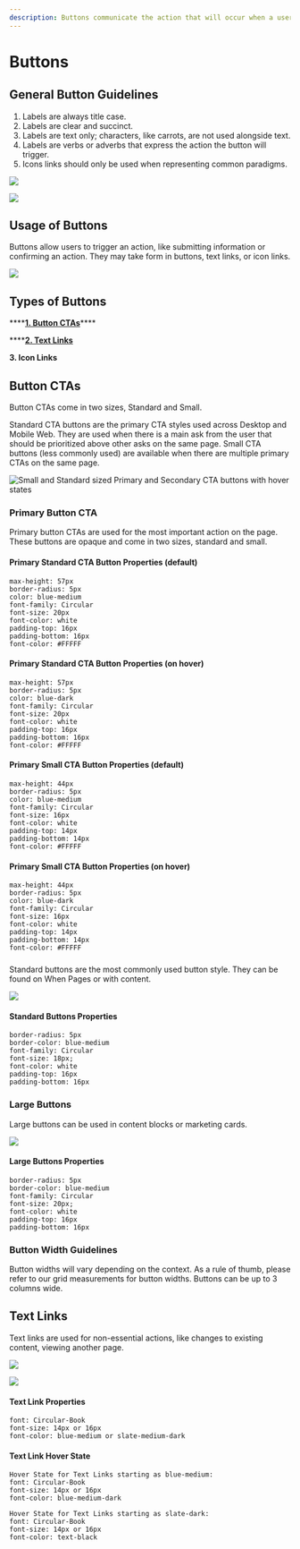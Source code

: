 ```yaml
---
description: Buttons communicate the action that will occur when a user taps them.
---
```


# Buttons

## General Button Guidelines

1. Labels are always title case. 
2. Labels are clear and succinct.
3. Labels are text only; characters, like carrots, are not used alongside text.
4. Labels are verbs or adverbs that express the action the button will trigger.
5. Icons links should only be used when representing common paradigms.

![](../.gitbook/assets/button-usage-right-vs-wrong-1.png)

![](../.gitbook/assets/button-usage-right-vs-wrong.png)

## Usage of Buttons

Buttons allow users to trigger an action, like submitting information or confirming an action. They may take form in buttons, text links, or icon links.

![](../.gitbook/assets/cleaning-page-new-design-w-background.png)

## Types of Buttons

\*\*\*\*[**1. Button CTAs**](buttons.md#button-ctas)\*\*\*\*

\*\*\*\*[**2. Text Links**](buttons.md#text-links)

**3. Icon Links**

## Button CTAs

Button CTAs come in two sizes, Standard and Small. 

Standard CTA buttons are the primary CTA styles used across Desktop and Mobile Web. They are used when there is a main ask from the user that should be prioritized above other asks on the same page. Small CTA buttons \(less commonly used\) are available when there are multiple primary CTAs on the same page.

![Small and Standard sized Primary and Secondary CTA buttons with hover states](../.gitbook/assets/ctas-overview.jpg)

### Primary Button CTA

Primary button CTAs are used for the most important action on the page. These buttons are opaque and come in two sizes, standard and small. 

#### Primary Standard CTA Button Properties \(default\)

```text
max-height: 57px
border-radius: 5px
color: blue-medium
font-family: Circular
font-size: 20px
font-color: white
padding-top: 16px
padding-bottom: 16px
font-color: #FFFFF
```

#### Primary Standard CTA Button Properties \(on hover\)

```text
max-height: 57px
border-radius: 5px
color: blue-dark
font-family: Circular
font-size: 20px
font-color: white
padding-top: 16px
padding-bottom: 16px
font-color: #FFFFF
```

#### Primary Small CTA Button Properties \(default\)

```text
max-height: 44px
border-radius: 5px
color: blue-medium
font-family: Circular
font-size: 16px
font-color: white
padding-top: 14px
padding-bottom: 14px
font-color: #FFFFF
```

#### Primary Small CTA Button Properties \(on hover\)

```text
max-height: 44px
border-radius: 5px
color: blue-dark
font-family: Circular
font-size: 16px
font-color: white
padding-top: 14px
padding-bottom: 14px
font-color: #FFFFF
```

### 

Standard buttons are the most commonly used button style. They can be found on When Pages or with content. 

![](../.gitbook/assets/standard.jpg)

#### Standard Buttons Properties

```text
border-radius: 5px
border-color: blue-medium
font-family: Circular
font-size: 18px;
font-color: white
padding-top: 16px
padding-bottom: 16px
```

### Large Buttons

Large buttons can be used in content blocks or marketing cards.

![](../.gitbook/assets/large.jpg)

#### Large Buttons Properties

```text
border-radius: 5px
border-color: blue-medium
font-family: Circular
font-size: 20px;
font-color: white
padding-top: 16px
padding-bottom: 16px
```

### Button Width Guidelines

Button widths will vary depending on the context. As a rule of thumb, please refer to our grid measurements for button widths. Buttons can be up to 3 columns wide.

## Text Links

Text links are used for non-essential actions, like changes to existing content, viewing another page.

![](../.gitbook/assets/text-link.jpg)

![](../.gitbook/assets/text-link-grey.png)

#### Text Link Properties

```text
font: Circular-Book
font-size: 14px or 16px
font-color: blue-medium or slate-medium-dark
```

#### Text Link Hover State

```text
Hover State for Text Links starting as blue-medium:
font: Circular-Book
font-size: 14px or 16px
font-color: blue-medium-dark

Hover State for Text Links starting as slate-dark:
font: Circular-Book
font-size: 14px or 16px
font-color: text-black
```

